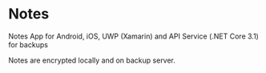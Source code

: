 # Notes
Notes App for Android, iOS, UWP (Xamarin) and API Service (.NET Core 3.1) for backups

Notes are encrypted locally and on backup server.
